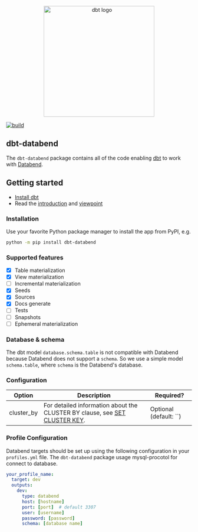 <p align="center">
  <img src="https://raw.githubusercontent.com/dbt-labs/dbt/ec7dee39f793aa4f7dd3dae37282cc87664813e4/etc/dbt-logo-full.svg" alt="dbt logo" width="300"/>
</p>

[![build](https://github.com/silentsokolov/dbt-databend/actions/workflows/build.yml/badge.svg)](https://github.com/silentsokolov/dbt-databend/actions/workflows/build.yml)

## dbt-databend

The `dbt-databend` package contains all of the code enabling [dbt](https://getdbt.com) to work with [Databend](https://databend.rs/).

## Getting started

- [Install dbt](https://docs.getdbt.com/docs/installation)
- Read the [introduction](https://docs.getdbt.com/docs/introduction/) and [viewpoint](https://docs.getdbt.com/docs/about/viewpoint/)

### Installation

Use your favorite Python package manager to install the app from PyPI, e.g.

```bash
python -m pip install dbt-databend
```

### Supported features

- [x] Table materialization
- [x] View materialization
- [ ] Incremental materialization
- [x] Seeds
- [x] Sources
- [x] Docs generate
- [ ] Tests
- [ ] Snapshots
- [ ] Ephemeral materialization

### Database & schema

The dbt model `database.schema.table` is not compatible with Databend because Databend does not support a `schema`.
So we use a simple model `schema.table`, where `schema` is the Databend's database.

### Configuration

| Option     | Description                                                                                                                                            | Required?              |
|------------|--------------------------------------------------------------------------------------------------------------------------------------------------------|------------------------|
| cluster_by | For detailed information about the CLUSTER BY clause, see [SET CLUSTER KEY](https://databend.rs/doc/reference/sql/ddl/clusterkey/dml-set-cluster-key). | Optional (default: ``) |

### Profile Configuration

Databend targets should be set up using the following configuration in your `profiles.yml` file.
The `dbt-databend` package usage mysql-procotol for connect to database.

```yaml
your_profile_name:
  target: dev
  outputs:
    dev:
      type: databend
      host: [hostname]
      port: [port]  # default 3307
      user: [username]
      password: [password]
      schema: [database name]
```
